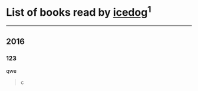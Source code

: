 # List of books read by [icedog](https://plus.google.com/+АндрейМягковСЕО)<sup>1</sup>
---

## 2016

### 123
qwe
> c



